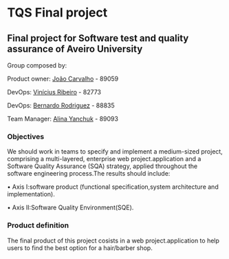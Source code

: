# TQS Final project
## Final project for Software test and quality assurance of Aveiro University

Group composed by:

Product owner: [João Carvalho](https://github.com/joaocarvalho19) - 89059

DevOps: [Vinícius Ribeiro](https://github.com/viniciusbenite) - 82773

DevOps: [Bernardo Rodriguez](https://github.com/bernasrodrigues) - 88835

Team Manager: [Alina Yanchuk](https://github.com/alina-yanchuk02) - 89093

### Objectives
We should work in teams to specify and implement a medium-sized project, comprising a multi-layered, enterprise web project.application and a Software Quality Assurance (SQA) strategy, applied throughout the software engineering process.The results should include:

  • Axis I:software product (functional specification,system architecture and implementation).

  • Axis II:Software Quality Environment(SQE).

### Product definition

The final product of this project cosists in a web project.application to help users to find the best option for a hair/barber shop.



